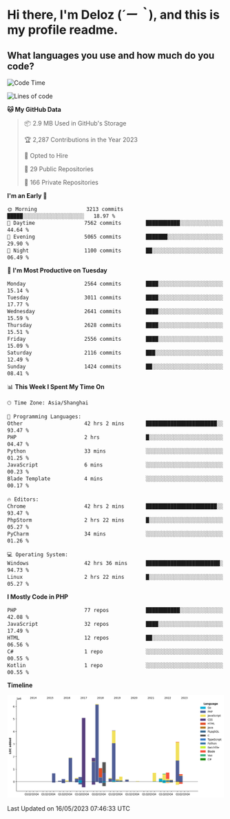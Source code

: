# **Hi there, I'm Deloz (*´ー｀*), and this is my profile readme.**

## **What languages you use and how much do you code?**

<!--START_SECTION:waka-->
![Code Time](http://img.shields.io/badge/Code%20Time-1%2C459%20hrs%2045%20mins-blue)

![Lines of code](https://img.shields.io/badge/From%20Hello%20World%20I%27ve%20Written-30.7%20million%20lines%20of%20code-blue)

**🐱 My GitHub Data** 

> 📦 2.9 MB Used in GitHub's Storage 
 > 
> 🏆 2,287 Contributions in the Year 2023
 > 
> 💼 Opted to Hire
 > 
> 📜 29 Public Repositories 
 > 
> 🔑 166 Private Repositories 
 > 
**I'm an Early 🐤** 

```text
🌞 Morning                3213 commits        █████░░░░░░░░░░░░░░░░░░░░   18.97 % 
🌆 Daytime                7562 commits        ███████████░░░░░░░░░░░░░░   44.64 % 
🌃 Evening                5065 commits        ███████░░░░░░░░░░░░░░░░░░   29.90 % 
🌙 Night                  1100 commits        ██░░░░░░░░░░░░░░░░░░░░░░░   06.49 % 
```
📅 **I'm Most Productive on Tuesday** 

```text
Monday                   2564 commits        ████░░░░░░░░░░░░░░░░░░░░░   15.14 % 
Tuesday                  3011 commits        ████░░░░░░░░░░░░░░░░░░░░░   17.77 % 
Wednesday                2641 commits        ████░░░░░░░░░░░░░░░░░░░░░   15.59 % 
Thursday                 2628 commits        ████░░░░░░░░░░░░░░░░░░░░░   15.51 % 
Friday                   2556 commits        ████░░░░░░░░░░░░░░░░░░░░░   15.09 % 
Saturday                 2116 commits        ███░░░░░░░░░░░░░░░░░░░░░░   12.49 % 
Sunday                   1424 commits        ██░░░░░░░░░░░░░░░░░░░░░░░   08.41 % 
```


📊 **This Week I Spent My Time On** 

```text
🕑︎ Time Zone: Asia/Shanghai

💬 Programming Languages: 
Other                    42 hrs 2 mins       ███████████████████████░░   93.47 % 
PHP                      2 hrs               █░░░░░░░░░░░░░░░░░░░░░░░░   04.47 % 
Python                   33 mins             ░░░░░░░░░░░░░░░░░░░░░░░░░   01.25 % 
JavaScript               6 mins              ░░░░░░░░░░░░░░░░░░░░░░░░░   00.23 % 
Blade Template           4 mins              ░░░░░░░░░░░░░░░░░░░░░░░░░   00.17 % 

🔥 Editors: 
Chrome                   42 hrs 2 mins       ███████████████████████░░   93.47 % 
PhpStorm                 2 hrs 22 mins       █░░░░░░░░░░░░░░░░░░░░░░░░   05.27 % 
PyCharm                  34 mins             ░░░░░░░░░░░░░░░░░░░░░░░░░   01.26 % 

💻 Operating System: 
Windows                  42 hrs 36 mins      ████████████████████████░   94.73 % 
Linux                    2 hrs 22 mins       █░░░░░░░░░░░░░░░░░░░░░░░░   05.27 % 
```

**I Mostly Code in PHP** 

```text
PHP                      77 repos            ███████████░░░░░░░░░░░░░░   42.08 % 
JavaScript               32 repos            ████░░░░░░░░░░░░░░░░░░░░░   17.49 % 
HTML                     12 repos            ██░░░░░░░░░░░░░░░░░░░░░░░   06.56 % 
C#                       1 repo              ░░░░░░░░░░░░░░░░░░░░░░░░░   00.55 % 
Kotlin                   1 repo              ░░░░░░░░░░░░░░░░░░░░░░░░░   00.55 % 
```



**Timeline**

![Lines of Code chart](https://raw.githubusercontent.com/deloz/deloz/main/assets/bar_graph.png)


 Last Updated on 16/05/2023 07:46:33 UTC
<!--END_SECTION:waka-->
